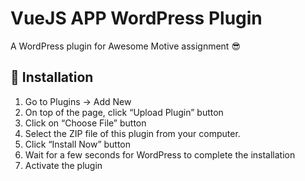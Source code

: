 # VueJS APP WordPress Plugin

A WordPress plugin for Awesome Motive assignment 😎

## 🚚 Installation

1. Go to Plugins -> Add New
2. On top of the page, click “Upload Plugin” button
3. Click on “Choose File” button
4. Select the ZIP file of this plugin from your computer.
5. Click “Install Now” button
6. Wait for a few seconds for WordPress to complete the installation
7. Activate the plugin
